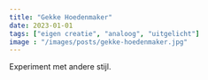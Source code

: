 ```yaml
---
title: "Gekke Hoedenmaker"
date: 2023-01-01
tags: ["eigen creatie", "analoog", "uitgelicht"]
image : "/images/posts/gekke-hoedenmaker.jpg"
---
```


Experiment met andere stijl.